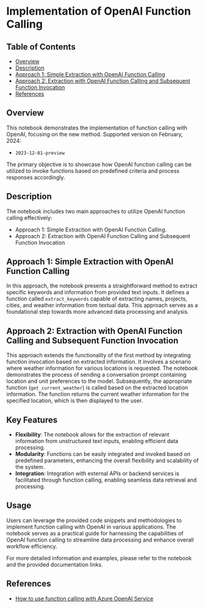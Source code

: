# Implementation of OpenAI Function Calling

## Table of Contents
- [Overview](#overview)
- [Description](#description)
- [Approach 1: Simple Extraction with OpenAI Function Calling](#approach-1-simple-extraction-with-openai-function-calling)
- [Approach 2: Extraction with OpenAI Function Calling and Subsequent Function Invocation](#approach-2-extraction-with-openai-function-calling-and-subsequent-function-invocation)
- [References](#references)

## Overview
This notebook demonstrates the implementation of function calling with OpenAI, focusing on the new method.
Supported version on February, 2024:
- `2023-12-01-preview`

The primary objective is to showcase how OpenAI function calling can be utilized to invoke functions based on predefined criteria and process responses accordingly.

## Description
The notebook includes two main approaches to utilize OpenAI function calling effectively:
- Approach 1: Simple Extraction with OpenAI Function Calling.
- Approach 2: Extraction with OpenAI Function Calling and Subsequent Function Invocation


## Approach 1: Simple Extraction with OpenAI Function Calling
In this approach, the notebook presents a straightforward method to extract specific keywords and information from provided text inputs. It defines a function called `extract_keywords` capable of extracting names, projects, cities, and weather information from textual data. This approach serves as a foundational step towards more advanced data processing and analysis.

## Approach 2: Extraction with OpenAI Function Calling and Subsequent Function Invocation
This approach extends the functionality of the first method by integrating function invocation based on extracted information. It involves a scenario where weather information for various locations is requested. The notebook demonstrates the process of sending a conversation prompt containing location and unit preferences to the model. Subsequently, the appropriate function (`get_current_weather`) is called based on the extracted location information. The function returns the current weather information for the specified location, which is then displayed to the user.

## Key Features
- **Flexibility**: The notebook allows for the extraction of relevant information from unstructured text inputs, enabling efficient data processing.
- **Modularity**: Functions can be easily integrated and invoked based on predefined parameters, enhancing the overall flexibility and scalability of the system.
- **Integration**: Integration with external APIs or backend services is facilitated through function calling, enabling seamless data retrieval and processing.

## Usage
Users can leverage the provided code snippets and methodologies to implement function calling with OpenAI in various applications. The notebook serves as a practical guide for harnessing the capabilities of OpenAI function calling to streamline data processing and enhance overall workflow efficiency.

For more detailed information and examples, please refer to the notebook and the provided documentation links.


## References
- [How to use function calling with Azure OpenAI Service](https://learn.microsoft.com/en-us/azure/ai-services/openai/how-to/function-calling?tabs=python-new)